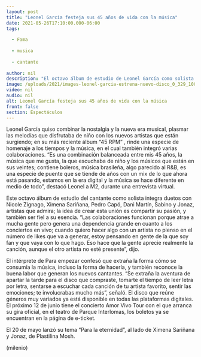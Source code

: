 ```yaml
---
layout: post
title: "Leonel García festeja sus 45 años de vida con la música"
date: 2021-05-26T17:10:00.000-06:00
tags:
  
  - Fama
  
  - musica
  
  - cantante
  
author: nil
description: "El octavo álbum de estudio de Leonel García como solista integra duetos con Nicole Zignago, Ximena Sariñana, Pedro Capó, Dani Martín, Sabino. "
image: /uploads/2021/images-leonel-garcia-estrena-nuevo-disco_0_329_1000_622.jpg
video: nil
audio: nil
alt: Leonel García festeja sus 45 años de vida con la música
front: false
section: Espectáculos
---
```


Leonel García quiso combinar la nostalgia y la nueva era musical, plasmar las melodías que disfrutaba de niño con los nuevos artistas que están surgiendo; en su más reciente álbum “45 RPM” , rinde una especie de homenaje a los tiempos y la música, en el cual también integró varias colaboraciones. “Es una combinación balanceada entre mis 45 años, la música que me gusta, la que escuchaba de niño y los músicos que están en sus veintes; contiene boleros, música brasileña, algo parecido al R&B, es una especie de puente que se tiende de años con un mix de lo que ahora está pasando, estamos en la era digital y la música se hace diferente en medio de todo”, destacó Leonel a M2, durante una entrevista virtual. 

​​Este octavo álbum de estudio del cantante como solista integra duetos con Nicole Zignago, Ximena Sariñana, Pedro Capó, Dani Martín, Sabino y Jonaz, artistas que admira; la idea de crear esta unión es compartir su pasión, y también ser fiel a su esencia. “Las colaboraciones funcionan porque atrae a mucha gente pero genera una dependencia grande en cuanto a los conciertos en vivo; cuando quiero hacer algo con un artista no pienso en el número de likes que va a generar, estoy pensando en gente de la que soy fan y que vaya con lo que hago. Eso hace que la gente aprecie realmente la canción, aunque el otro artista no esté presente”, dijo. 

El intérprete de Para empezar confesó que extraña la forma cómo se consumía la música, incluso la forma de hacerla, y también reconoce la buena labor que generan los nuevos cantantes. “Se extraña la aventura de apartar la tarde para el disco que compraste, tomarte el tiempo de leer letra por letra, sentarse a escuchar cada canción de tu artista favorito, sentir las emociones; te involucrabas mucho más”, señaló. El disco que reúne géneros muy variados ya está disponible en todas las plataformas digitales. 
El próximo 12 de junio tiene el concierto Amor Vivo Tour con el que arranca su gira oficial, en el teatro de Parque Interlomas, los boletos ya se encuentran en la página de e-ticket. 

El 20 de mayo lanzó su tema “Para la eternidad”, al lado de Ximena Sariñana y Jonaz, de Plastilina Mosh. 

(milenio)